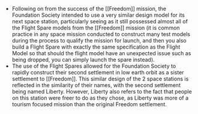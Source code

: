 - Following on from the success of the [[Freedom]] mission, the Foundation Society intended to use a very similar design model for its next space station, particularly seeing as it still possessed almost all of the Flight Spare models from the [[Freedom]] mission (it is common practice in any space mission conducted to construct many test models during the process to qualify the mission for launch, and then you also build a Flight Spare with exactly the same specification as the Flight Model so that should the flight model have an unexpected issue such as being dropped, you can simply launch the spare instead).
- The use of the Flight Spares allowed for the Foundation Society to rapidly construct their second settlement in low earth orbit as a sister settlement to [[Freedom]]. This similar design of the 2 space stations is reflected in the similarity of their names, with the second settlement being named Liberty. However, Liberty also refers to the fact that people on this station were freer to do as they chose, as Liberty was more of a tourism focused mission than the original Freedom settlement.